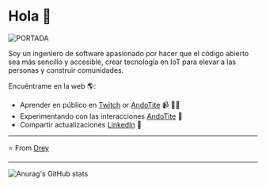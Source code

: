 # Hola 💬
![PORTADA](https://github.com/user-attachments/assets/1b1f6d8a-1522-42e2-80c1-99a667b2216b)

Soy un ingeniero de software apasionado por hacer que el código abierto sea más sencillo y accesible, crear tecnología en IoT para elevar a las personas y construir comunidades.

Encuéntrame en la web 🌎:
- Aprender en público en <a href="https://www.twitch.tv">Twitch</a> or <a href="https://www..">AndoTite</a> 📹 ✍🏾
- Experimentando con las interacciones <a href="https://codepen.io/pen/"> AndoTite</a> 🏓
- Compartir actualizaciones <a href="https://pe.linkedin.com/in/cesar-rubianes-ramos-a4817a322">LinkedIn</a> 💼


---
⭐️ From [Drey](https://github.com/Dreyuix)
 
---
![Anurag's GitHub stats](https://github-readme-stats.vercel.app/api?username=Dreyuix&show_icons=true&theme=transparent)


<!--
**Dreyuix/Dreyuix** is a ✨ _special_ ✨ repository because its `README.md` (this file) appears on your GitHub profile.

Here are some ideas to get you started:

- 🔭 I’m currently working on ...
- 🌱 I’m currently learning ...
- 👯 I’m looking to collaborate on ...
- 🤔 I’m looking for help with ...
- 💬 Ask me about ...
- 📫 How to reach me: ...
- 😄 Pronouns: ...
- ⚡ Fun fact: ...
-->
